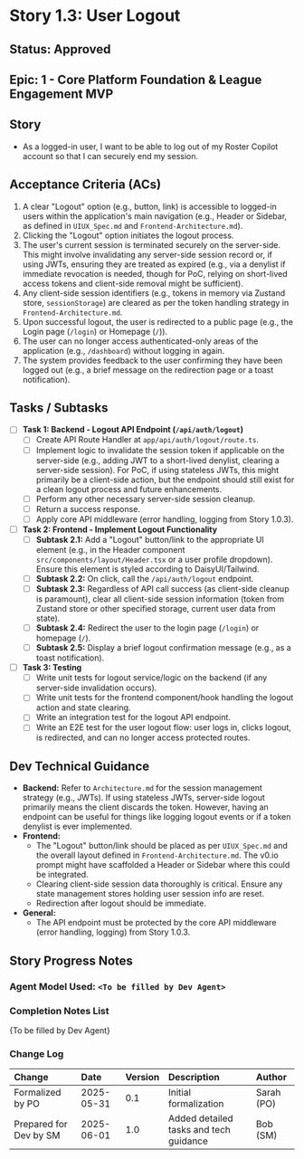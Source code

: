 # Story 1.3: User Logout

## Status: Approved

## Epic: 1 - Core Platform Foundation & League Engagement MVP

## Story

- As a logged-in user, I want to be able to log out of my Roster Copilot account so that I can securely end my session.

## Acceptance Criteria (ACs)

1.  A clear "Logout" option (e.g., button, link) is accessible to logged-in users within the application's main navigation (e.g., Header or Sidebar, as defined in `UIUX_Spec.md` and `Frontend-Architecture.md`).
2.  Clicking the "Logout" option initiates the logout process.
3.  The user's current session is terminated securely on the server-side. This might involve invalidating any server-side session record or, if using JWTs, ensuring they are treated as expired (e.g., via a denylist if immediate revocation is needed, though for PoC, relying on short-lived access tokens and client-side removal might be sufficient).
4.  Any client-side session identifiers (e.g., tokens in memory via Zustand store, `sessionStorage`) are cleared as per the token handling strategy in `Frontend-Architecture.md`.
5.  Upon successful logout, the user is redirected to a public page (e.g., the Login page (`/login`) or Homepage (`/`)).
6.  The user can no longer access authenticated-only areas of the application (e.g., `/dashboard`) without logging in again.
7.  The system provides feedback to the user confirming they have been logged out (e.g., a brief message on the redirection page or a toast notification).

## Tasks / Subtasks

- [ ] **Task 1: Backend - Logout API Endpoint (`/api/auth/logout`)**
    - [ ] Create API Route Handler at `app/api/auth/logout/route.ts`.
    - [ ] Implement logic to invalidate the session token if applicable on the server-side (e.g., adding JWT to a short-lived denylist, clearing a server-side session). For PoC, if using stateless JWTs, this might primarily be a client-side action, but the endpoint should still exist for a clean logout process and future enhancements.
    - [ ] Perform any other necessary server-side session cleanup.
    - [ ] Return a success response.
    - [ ] Apply core API middleware (error handling, logging from Story 1.0.3).
- [ ] **Task 2: Frontend - Implement Logout Functionality**
    - [ ] **Subtask 2.1:** Add a "Logout" button/link to the appropriate UI element (e.g., in the Header component `src/components/layout/Header.tsx` or a user profile dropdown). Ensure this element is styled according to DaisyUI/Tailwind.
    - [ ] **Subtask 2.2:** On click, call the `/api/auth/logout` endpoint.
    - [ ] **Subtask 2.3:** Regardless of API call success (as client-side cleanup is paramount), clear all client-side session information (token from Zustand store or other specified storage, current user data from state).
    - [ ] **Subtask 2.4:** Redirect the user to the login page (`/login`) or homepage (`/`).
    - [ ] **Subtask 2.5:** Display a brief logout confirmation message (e.g., as a toast notification).
- [ ] **Task 3: Testing**
    - [ ] Write unit tests for logout service/logic on the backend (if any server-side invalidation occurs).
    - [ ] Write unit tests for the frontend component/hook handling the logout action and state clearing.
    - [ ] Write an integration test for the logout API endpoint.
    - [ ] Write an E2E test for the user logout flow: user logs in, clicks logout, is redirected, and can no longer access protected routes.

## Dev Technical Guidance

- **Backend:** Refer to `Architecture.md` for the session management strategy (e.g., JWTs). If using stateless JWTs, server-side logout primarily means the client discards the token. However, having an endpoint can be useful for things like logging logout events or if a token denylist is ever implemented.
- **Frontend:**
    - The "Logout" button/link should be placed as per `UIUX_Spec.md` and the overall layout defined in `Frontend-Architecture.md`. The v0.io prompt might have scaffolded a Header or Sidebar where this could be integrated.
    - Clearing client-side session data thoroughly is critical. Ensure any state management stores holding user session info are reset.
    - Redirection after logout should be immediate.
- **General:**
    - The API endpoint must be protected by the core API middleware (error handling, logging) from Story 1.0.3.

## Story Progress Notes

### Agent Model Used: `<To be filled by Dev Agent>`

### Completion Notes List

{To be filled by Dev Agent}

### Change Log

| Change                                    | Date       | Version | Description                                     | Author     |
| :---------------------------------------- | :--------- | :------ | :---------------------------------------------- | :--------- |
| Formalized by PO                          | 2025-05-31 | 0.1     | Initial formalization                           | Sarah (PO) |
| Prepared for Dev by SM                    | 2025-06-01 | 1.0     | Added detailed tasks and tech guidance        | Bob (SM)   |